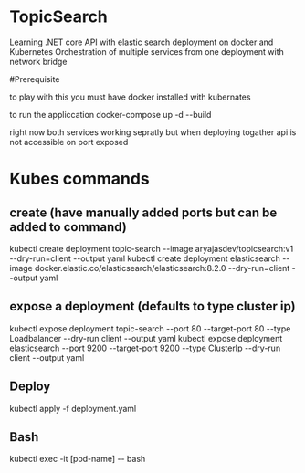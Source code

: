 # TopicSearch
Learning .NET core API with elastic search deployment on docker and Kubernetes
Orchestration of multiple services from one deployment with network bridge


#Prerequisite

to play with this you must have docker installed with kubernates

to run the appliccation
docker-compose up -d --build


right now both services working sepratly but when deploying togather api is not accessible on port exposed


# Kubes commands

## create (have manually added ports but can be added to command)


kubectl create deployment topic-search --image aryajasdev/topicsearch:v1 --dry-run=client --output yaml
kubectl create deployment elasticsearch --image docker.elastic.co/elasticsearch/elasticsearch:8.2.0  --dry-run=client --output yaml

## expose a deployment (defaults to type cluster ip)


kubectl expose deployment topic-search --port 80 --target-port 80 --type Loadbalancer --dry-run client --output yaml
kubectl expose deployment elasticsearch --port 9200 --target-port 9200 --type ClusterIp --dry-run client --output yaml

## Deploy
kubectl apply -f deployment.yaml

## Bash

kubectl exec -it [pod-name] -- bash
